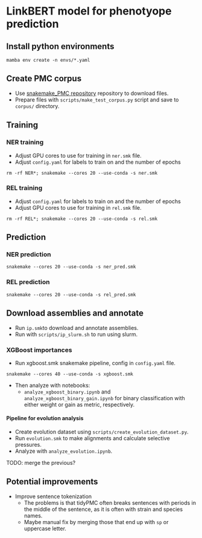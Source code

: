 # LinkBERT model for phenotyope prediction
## Install python environments
```
mamba env create -n envs/*.yaml
```
## Create PMC corpus

- Use [snakemake_PMC repository](https://github.com/danielzmbp/snakemake_PMC) repository to download files.
- Prepare files with `scripts/make_test_corpus.py` script and save to `corpus/` directory.

## Training

### NER training

- Adjust GPU cores to use for training in `ner.smk` file.
- Adjust `config.yaml` for labels to train on and the number of epochs

```
rm -rf NER*; snakemake --cores 20 --use-conda -s ner.smk
```

### REL training

- Adjust `config.yaml` for labels to train on and the number of epochs
- Adjust GPU cores to use for training in `rel.smk` file.

```
rm -rf REL*; snakemake --cores 20 --use-conda -s rel.smk
```

## Prediction

### NER prediction

```
snakemake --cores 20 --use-conda -s ner_pred.smk
```

### REL prediction

```
snakemake --cores 20 --use-conda -s rel_pred.smk
```

## Download assemblies and annotate

- Run `ip.smk`to download and annotate assemblies.
- Run with `scripts/ip_slurm.sh` to run using slurm.

### XGBoost importances

- Run xgboost.smk snakemake pipeline, config in `config.yaml` file.

```
snakemake --cores 40 --use-conda -s xgboost.smk
```

- Then analyze with notebooks:
  - `analyze_xgboost_binary.ipynb` and `analyze_xgboost_binary_gain.ipynb` for binary classification with either weight or gain as metric, respectively.


#### Pipeline for evolution analysis

- Create evolution dataset using `scripts/create_evolution_dataset.py`.
- Run `evolution.smk` to make alignments and calculate selective pressures.
- Analyze with `analyze_evolution.ipynb`.

TODO: merge the previous?

## Potential improvements
- Improve sentence tokenization
  - The problems is that tidyPMC often breaks sentences with periods in the middle of the sentence, as it is often with strain and species names.
  - Maybe manual fix by merging those that end up with `sp` or uppercase letter.
